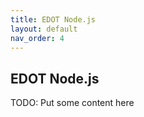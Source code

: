 ```yaml
---
title: EDOT Node.js
layout: default
nav_order: 4
---
```


## EDOT Node.js

TODO: Put some content here